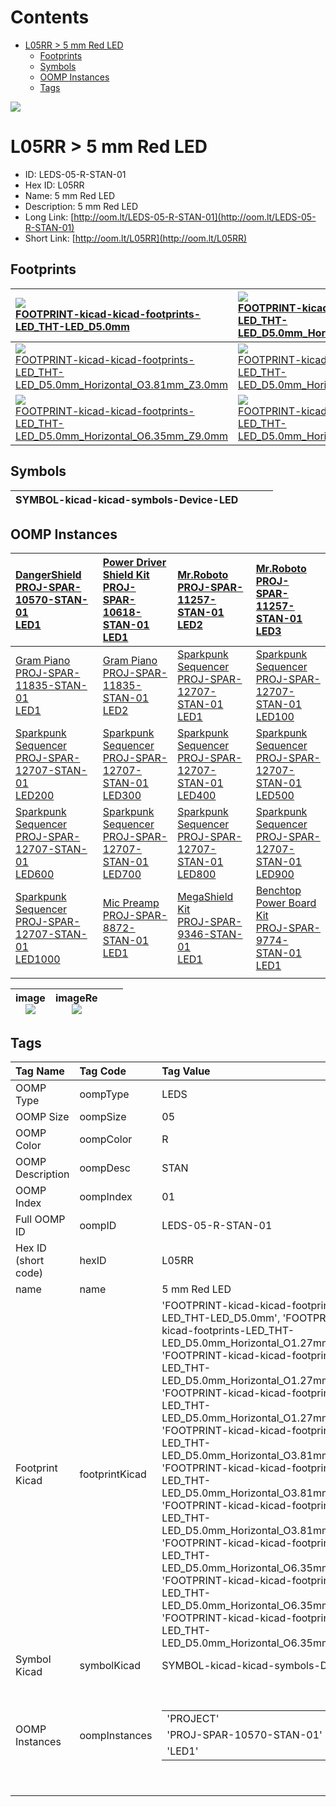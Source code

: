



Contents
========

* [L05RR > 5 mm Red LED](#l05rr--5-mm-red-led)
	* [Footprints](#footprints)
	* [Symbols](#symbols)
	* [OOMP Instances](#oomp-instances)
	* [Tags](#tags)
  
![][im]
# L05RR > 5 mm Red LED

- ID: LEDS-05-R-STAN-01
- Hex ID: L05RR
- Name: 5 mm Red LED
- Description: 5 mm Red LED
- Long Link: [http://oom.lt/LEDS-05-R-STAN-01](http://oom.lt/LEDS-05-R-STAN-01)
- Short Link: [http://oom.lt/L05RR](http://oom.lt/L05RR)

## Footprints
  

|[![](https://raw.githubusercontent.com/oomlout/oomlout_OOMP_eda_V2/FOOTPRINT/kicad/kicad-footprints/LED_THT/LED_D5.0mm/main/image_140.png)<br>FOOTPRINT-kicad-kicad-footprints-LED_THT-LED_D5.0mm](https://github.com/oomlout/oomlout_OOMP_eda_V2/FOOTPRINT/kicad/kicad-footprints/LED_THT/LED_D5.0mm/tree/main/)|[![](https://raw.githubusercontent.com/oomlout/oomlout_OOMP_eda_V2/FOOTPRINT/kicad/kicad-footprints/LED_THT/LED_D5.0mm_Horizontal_O1.27mm_Z3.0mm/main/image_140.png)<br>FOOTPRINT-kicad-kicad-footprints-LED_THT-LED_D5.0mm_Horizontal_O1.27mm_Z3.0mm](https://github.com/oomlout/oomlout_OOMP_eda_V2/FOOTPRINT/kicad/kicad-footprints/LED_THT/LED_D5.0mm_Horizontal_O1.27mm_Z3.0mm/tree/main/)|[![](https://raw.githubusercontent.com/oomlout/oomlout_OOMP_eda_V2/FOOTPRINT/kicad/kicad-footprints/LED_THT/LED_D5.0mm_Horizontal_O1.27mm_Z9.0mm/main/image_140.png)<br>FOOTPRINT-kicad-kicad-footprints-LED_THT-LED_D5.0mm_Horizontal_O1.27mm_Z9.0mm](https://github.com/oomlout/oomlout_OOMP_eda_V2/FOOTPRINT/kicad/kicad-footprints/LED_THT/LED_D5.0mm_Horizontal_O1.27mm_Z9.0mm/tree/main/)|[![](https://raw.githubusercontent.com/oomlout/oomlout_OOMP_eda_V2/FOOTPRINT/kicad/kicad-footprints/LED_THT/LED_D5.0mm_Horizontal_O1.27mm_Z15.0mm/main/image_140.png)<br>FOOTPRINT-kicad-kicad-footprints-LED_THT-LED_D5.0mm_Horizontal_O1.27mm_Z15.0mm](https://github.com/oomlout/oomlout_OOMP_eda_V2/FOOTPRINT/kicad/kicad-footprints/LED_THT/LED_D5.0mm_Horizontal_O1.27mm_Z15.0mm/tree/main/)|
| :--- | :--- | :--- | :--- |
|[![](https://raw.githubusercontent.com/oomlout/oomlout_OOMP_eda_V2/FOOTPRINT/kicad/kicad-footprints/LED_THT/LED_D5.0mm_Horizontal_O3.81mm_Z3.0mm/main/image_140.png)<br>FOOTPRINT-kicad-kicad-footprints-LED_THT-LED_D5.0mm_Horizontal_O3.81mm_Z3.0mm](https://github.com/oomlout/oomlout_OOMP_eda_V2/FOOTPRINT/kicad/kicad-footprints/LED_THT/LED_D5.0mm_Horizontal_O3.81mm_Z3.0mm/tree/main/)|[![](https://raw.githubusercontent.com/oomlout/oomlout_OOMP_eda_V2/FOOTPRINT/kicad/kicad-footprints/LED_THT/LED_D5.0mm_Horizontal_O3.81mm_Z9.0mm/main/image_140.png)<br>FOOTPRINT-kicad-kicad-footprints-LED_THT-LED_D5.0mm_Horizontal_O3.81mm_Z9.0mm](https://github.com/oomlout/oomlout_OOMP_eda_V2/FOOTPRINT/kicad/kicad-footprints/LED_THT/LED_D5.0mm_Horizontal_O3.81mm_Z9.0mm/tree/main/)|[![](https://raw.githubusercontent.com/oomlout/oomlout_OOMP_eda_V2/FOOTPRINT/kicad/kicad-footprints/LED_THT/LED_D5.0mm_Horizontal_O3.81mm_Z15.0mm/main/image_140.png)<br>FOOTPRINT-kicad-kicad-footprints-LED_THT-LED_D5.0mm_Horizontal_O3.81mm_Z15.0mm](https://github.com/oomlout/oomlout_OOMP_eda_V2/FOOTPRINT/kicad/kicad-footprints/LED_THT/LED_D5.0mm_Horizontal_O3.81mm_Z15.0mm/tree/main/)|[![](https://raw.githubusercontent.com/oomlout/oomlout_OOMP_eda_V2/FOOTPRINT/kicad/kicad-footprints/LED_THT/LED_D5.0mm_Horizontal_O6.35mm_Z3.0mm/main/image_140.png)<br>FOOTPRINT-kicad-kicad-footprints-LED_THT-LED_D5.0mm_Horizontal_O6.35mm_Z3.0mm](https://github.com/oomlout/oomlout_OOMP_eda_V2/FOOTPRINT/kicad/kicad-footprints/LED_THT/LED_D5.0mm_Horizontal_O6.35mm_Z3.0mm/tree/main/)|
|[![](https://raw.githubusercontent.com/oomlout/oomlout_OOMP_eda_V2/FOOTPRINT/kicad/kicad-footprints/LED_THT/LED_D5.0mm_Horizontal_O6.35mm_Z9.0mm/main/image_140.png)<br>FOOTPRINT-kicad-kicad-footprints-LED_THT-LED_D5.0mm_Horizontal_O6.35mm_Z9.0mm](https://github.com/oomlout/oomlout_OOMP_eda_V2/FOOTPRINT/kicad/kicad-footprints/LED_THT/LED_D5.0mm_Horizontal_O6.35mm_Z9.0mm/tree/main/)|[![](https://raw.githubusercontent.com/oomlout/oomlout_OOMP_eda_V2/FOOTPRINT/kicad/kicad-footprints/LED_THT/LED_D5.0mm_Horizontal_O6.35mm_Z15.0mm/main/image_140.png)<br>FOOTPRINT-kicad-kicad-footprints-LED_THT-LED_D5.0mm_Horizontal_O6.35mm_Z15.0mm](https://github.com/oomlout/oomlout_OOMP_eda_V2/FOOTPRINT/kicad/kicad-footprints/LED_THT/LED_D5.0mm_Horizontal_O6.35mm_Z15.0mm/tree/main/)|||

## Symbols
  

|![]()<br>SYMBOL-kicad-kicad-symbols-Device-LED||||
| :--- | :--- | :--- | :--- |

## OOMP Instances
  

|[DangerShield<br>PROJ-SPAR-10570-STAN-01<br>LED1](https://github.com/oomlout/oomlout_OOMP_projects_V2/PROJ/SPAR/10570/STAN/01/tree/main/)|[Power Driver Shield Kit<br>PROJ-SPAR-10618-STAN-01<br>LED1](https://github.com/oomlout/oomlout_OOMP_projects_V2/PROJ/SPAR/10618/STAN/01/tree/main/)|[Mr.Roboto<br>PROJ-SPAR-11257-STAN-01<br>LED2](https://github.com/oomlout/oomlout_OOMP_projects_V2/PROJ/SPAR/11257/STAN/01/tree/main/)|[Mr.Roboto<br>PROJ-SPAR-11257-STAN-01<br>LED3](https://github.com/oomlout/oomlout_OOMP_projects_V2/PROJ/SPAR/11257/STAN/01/tree/main/)|
| :--- | :--- | :--- | :--- |
|[Gram Piano<br>PROJ-SPAR-11835-STAN-01<br>LED1](https://github.com/oomlout/oomlout_OOMP_projects_V2/PROJ/SPAR/11835/STAN/01/tree/main/)|[Gram Piano<br>PROJ-SPAR-11835-STAN-01<br>LED2](https://github.com/oomlout/oomlout_OOMP_projects_V2/PROJ/SPAR/11835/STAN/01/tree/main/)|[Sparkpunk Sequencer<br>PROJ-SPAR-12707-STAN-01<br>LED1](https://github.com/oomlout/oomlout_OOMP_projects_V2/PROJ/SPAR/12707/STAN/01/tree/main/)|[Sparkpunk Sequencer<br>PROJ-SPAR-12707-STAN-01<br>LED100](https://github.com/oomlout/oomlout_OOMP_projects_V2/PROJ/SPAR/12707/STAN/01/tree/main/)|
|[Sparkpunk Sequencer<br>PROJ-SPAR-12707-STAN-01<br>LED200](https://github.com/oomlout/oomlout_OOMP_projects_V2/PROJ/SPAR/12707/STAN/01/tree/main/)|[Sparkpunk Sequencer<br>PROJ-SPAR-12707-STAN-01<br>LED300](https://github.com/oomlout/oomlout_OOMP_projects_V2/PROJ/SPAR/12707/STAN/01/tree/main/)|[Sparkpunk Sequencer<br>PROJ-SPAR-12707-STAN-01<br>LED400](https://github.com/oomlout/oomlout_OOMP_projects_V2/PROJ/SPAR/12707/STAN/01/tree/main/)|[Sparkpunk Sequencer<br>PROJ-SPAR-12707-STAN-01<br>LED500](https://github.com/oomlout/oomlout_OOMP_projects_V2/PROJ/SPAR/12707/STAN/01/tree/main/)|
|[Sparkpunk Sequencer<br>PROJ-SPAR-12707-STAN-01<br>LED600](https://github.com/oomlout/oomlout_OOMP_projects_V2/PROJ/SPAR/12707/STAN/01/tree/main/)|[Sparkpunk Sequencer<br>PROJ-SPAR-12707-STAN-01<br>LED700](https://github.com/oomlout/oomlout_OOMP_projects_V2/PROJ/SPAR/12707/STAN/01/tree/main/)|[Sparkpunk Sequencer<br>PROJ-SPAR-12707-STAN-01<br>LED800](https://github.com/oomlout/oomlout_OOMP_projects_V2/PROJ/SPAR/12707/STAN/01/tree/main/)|[Sparkpunk Sequencer<br>PROJ-SPAR-12707-STAN-01<br>LED900](https://github.com/oomlout/oomlout_OOMP_projects_V2/PROJ/SPAR/12707/STAN/01/tree/main/)|
|[Sparkpunk Sequencer<br>PROJ-SPAR-12707-STAN-01<br>LED1000](https://github.com/oomlout/oomlout_OOMP_projects_V2/PROJ/SPAR/12707/STAN/01/tree/main/)|[Mic Preamp<br>PROJ-SPAR-8872-STAN-01<br>LED1](https://github.com/oomlout/oomlout_OOMP_projects_V2/PROJ/SPAR/8872/STAN/01/tree/main/)|[MegaShield Kit<br>PROJ-SPAR-9346-STAN-01<br>LED1](https://github.com/oomlout/oomlout_OOMP_projects_V2/PROJ/SPAR/9346/STAN/01/tree/main/)|[Benchtop Power Board Kit<br>PROJ-SPAR-9774-STAN-01<br>LED1](https://github.com/oomlout/oomlout_OOMP_projects_V2/PROJ/SPAR/9774/STAN/01/tree/main/)|
|||||
  

|image<br>[![](https://raw.githubusercontent.com/oomlout/oomlout_OOMP_parts_V2/LEDS/05/R/STAN/01/main/image_140.jpg)](https://github.com/oomlout/oomlout_OOMP_parts_V2/LEDS/05/R/STAN/01/tree/main/image.jpg)|imageRe<br>[![](https://raw.githubusercontent.com/oomlout/oomlout_OOMP_parts_V2/LEDS/05/R/STAN/01/main/image_RE_140.jpg)](https://github.com/oomlout/oomlout_OOMP_parts_V2/LEDS/05/R/STAN/01/tree/main/image_RE.jpg)|||
| :---: | :---: | :---: | :---: |

## Tags
  

|Tag Name|Tag Code|Tag Value|
| :--- | :--- | :--- |
|OOMP Type|oompType|LEDS|
|OOMP Size|oompSize|05|
|OOMP Color|oompColor|R|
|OOMP Description|oompDesc|STAN|
|OOMP Index|oompIndex|01|
|Full OOMP ID|oompID|LEDS-05-R-STAN-01|
|Hex ID (short code)|hexID|L05RR|
|name|name|5 mm Red LED|
|Footprint Kicad|footprintKicad|'FOOTPRINT-kicad-kicad-footprints-LED_THT-LED_D5.0mm', 'FOOTPRINT-kicad-kicad-footprints-LED_THT-LED_D5.0mm_Horizontal_O1.27mm_Z3.0mm', 'FOOTPRINT-kicad-kicad-footprints-LED_THT-LED_D5.0mm_Horizontal_O1.27mm_Z9.0mm', 'FOOTPRINT-kicad-kicad-footprints-LED_THT-LED_D5.0mm_Horizontal_O1.27mm_Z15.0mm', 'FOOTPRINT-kicad-kicad-footprints-LED_THT-LED_D5.0mm_Horizontal_O3.81mm_Z3.0mm', 'FOOTPRINT-kicad-kicad-footprints-LED_THT-LED_D5.0mm_Horizontal_O3.81mm_Z9.0mm', 'FOOTPRINT-kicad-kicad-footprints-LED_THT-LED_D5.0mm_Horizontal_O3.81mm_Z15.0mm', 'FOOTPRINT-kicad-kicad-footprints-LED_THT-LED_D5.0mm_Horizontal_O6.35mm_Z3.0mm', 'FOOTPRINT-kicad-kicad-footprints-LED_THT-LED_D5.0mm_Horizontal_O6.35mm_Z9.0mm', 'FOOTPRINT-kicad-kicad-footprints-LED_THT-LED_D5.0mm_Horizontal_O6.35mm_Z15.0mm'|
|Symbol Kicad|symbolKicad|SYMBOL-kicad-kicad-symbols-Device-LED|
|OOMP Instances|oompInstances|<table><tr><td>'PROJECT'</td></tr><tr><td> 'PROJ-SPAR-10570-STAN-01'</td><td> 'ID'</td></tr><tr><td> 'LED1'</td></tr></table></td><td> <table><tr><td>'PROJECT'</td></tr><tr><td> 'PROJ-SPAR-10618-STAN-01'</td><td> 'ID'</td></tr><tr><td> 'LED1'</td></tr></table></td><td> <table><tr><td>'PROJECT'</td></tr><tr><td> 'PROJ-SPAR-11257-STAN-01'</td><td> 'ID'</td></tr><tr><td> 'LED2'</td></tr></table></td><td> <table><tr><td>'PROJECT'</td></tr><tr><td> 'PROJ-SPAR-11257-STAN-01'</td><td> 'ID'</td></tr><tr><td> 'LED3'</td></tr></table></td><td> <table><tr><td>'PROJECT'</td></tr><tr><td> 'PROJ-SPAR-11835-STAN-01'</td><td> 'ID'</td></tr><tr><td> 'LED1'</td></tr></table></td><td> <table><tr><td>'PROJECT'</td></tr><tr><td> 'PROJ-SPAR-11835-STAN-01'</td><td> 'ID'</td></tr><tr><td> 'LED2'</td></tr></table></td><td> <table><tr><td>'PROJECT'</td></tr><tr><td> 'PROJ-SPAR-12707-STAN-01'</td><td> 'ID'</td></tr><tr><td> 'LED1'</td></tr></table></td><td> <table><tr><td>'PROJECT'</td></tr><tr><td> 'PROJ-SPAR-12707-STAN-01'</td><td> 'ID'</td></tr><tr><td> 'LED100'</td></tr></table></td><td> <table><tr><td>'PROJECT'</td></tr><tr><td> 'PROJ-SPAR-12707-STAN-01'</td><td> 'ID'</td></tr><tr><td> 'LED200'</td></tr></table></td><td> <table><tr><td>'PROJECT'</td></tr><tr><td> 'PROJ-SPAR-12707-STAN-01'</td><td> 'ID'</td></tr><tr><td> 'LED300'</td></tr></table></td><td> <table><tr><td>'PROJECT'</td></tr><tr><td> 'PROJ-SPAR-12707-STAN-01'</td><td> 'ID'</td></tr><tr><td> 'LED400'</td></tr></table></td><td> <table><tr><td>'PROJECT'</td></tr><tr><td> 'PROJ-SPAR-12707-STAN-01'</td><td> 'ID'</td></tr><tr><td> 'LED500'</td></tr></table></td><td> <table><tr><td>'PROJECT'</td></tr><tr><td> 'PROJ-SPAR-12707-STAN-01'</td><td> 'ID'</td></tr><tr><td> 'LED600'</td></tr></table></td><td> <table><tr><td>'PROJECT'</td></tr><tr><td> 'PROJ-SPAR-12707-STAN-01'</td><td> 'ID'</td></tr><tr><td> 'LED700'</td></tr></table></td><td> <table><tr><td>'PROJECT'</td></tr><tr><td> 'PROJ-SPAR-12707-STAN-01'</td><td> 'ID'</td></tr><tr><td> 'LED800'</td></tr></table></td><td> <table><tr><td>'PROJECT'</td></tr><tr><td> 'PROJ-SPAR-12707-STAN-01'</td><td> 'ID'</td></tr><tr><td> 'LED900'</td></tr></table></td><td> <table><tr><td>'PROJECT'</td></tr><tr><td> 'PROJ-SPAR-12707-STAN-01'</td><td> 'ID'</td></tr><tr><td> 'LED1000'</td></tr></table></td><td> <table><tr><td>'PROJECT'</td></tr><tr><td> 'PROJ-SPAR-8872-STAN-01'</td><td> 'ID'</td></tr><tr><td> 'LED1'</td></tr></table></td><td> <table><tr><td>'PROJECT'</td></tr><tr><td> 'PROJ-SPAR-9346-STAN-01'</td><td> 'ID'</td></tr><tr><td> 'LED1'</td></tr></table></td><td> <table><tr><td>'PROJECT'</td></tr><tr><td> 'PROJ-SPAR-9774-STAN-01'</td><td> 'ID'</td></tr><tr><td> 'LED1'</td></tr></table>|
||||



[im]: image_450.jpg
